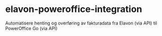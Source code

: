 # elavon-poweroffice-integration
Automatisere henting og overføring av fakturadata fra Elavon (via API) til PowerOffice Go (via API) 

